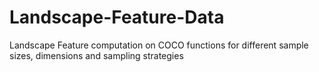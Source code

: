 # Landscape-Feature-Data
Landscape Feature computation on COCO functions for different sample sizes, dimensions and sampling strategies
